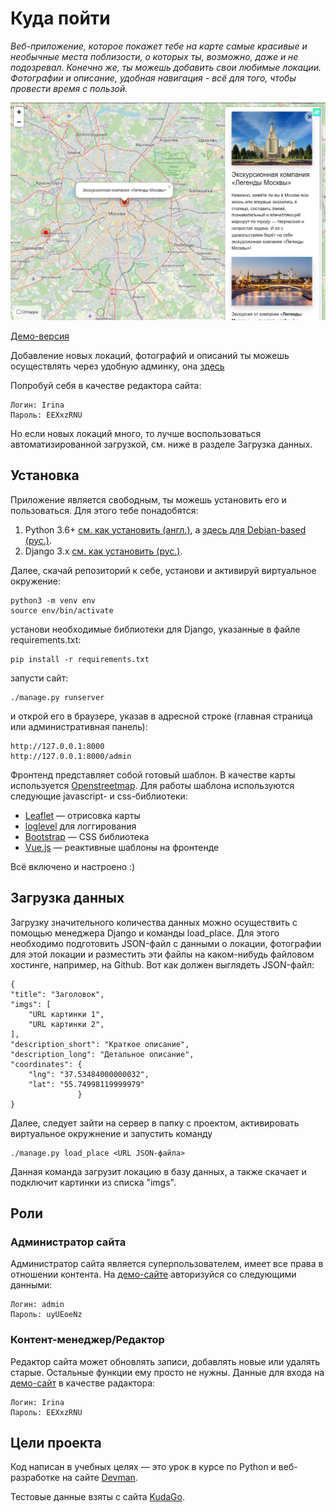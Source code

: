# Куда пойти

*Веб-приложение, которое покажет тебе на карте самые красивые и необычные места поблизости, о которых ты, возможно, даже и не подозревал. Конечно же, ты можешь добавить свои любимые локации. Фотографии и описание, удобная навигация - всё для того, чтобы провести время с пользой.*

![Скриншот приложения](where_to_go_screenshot.png)

[Демо-версия](http://where-to-go.otprojects.ru/)

Добавление новых локаций, фотографий и описаний ты можешь осуществлять через удобную админку, она [здесь](http://where-to-go.otprojects.ru/admin/)

Попробуй себя в качестве редактора сайта:

    Логин: Irina
    Пароль: EEXxzRNU

Но если новых локаций много, то лучше воспользоваться автоматизированной загрузкой, см. ниже в разделе Загрузка данных.

## Установка

Приложение является свободным, ты можешь установить его и пользоваться. Для этого тебе понадобятся:
1. Python 3.6+ [см. как установить (англ.)](https://realpython.com/installing-python/), а [здесь для Debian-based (рус.)](http://userone.ru/?q=node/41).
2. Django 3.x [см. как установить (рус.)](https://developer.mozilla.org/ru/docs/Learn/Server-side/Django/development_environment).

Далее, скачай репозиторий к себе, установи и активируй виртуальное окружение: 

    python3 -m venv env
    source env/bin/activate

установи необходимые библиотеки для Django, указанные в файле requirements.txt:

    pip install -r requirements.txt

запусти сайт:

    ./manage.py runserver

и открой его в браузере, указав в адресной строке (главная страница или административная панель):

    http://127.0.0.1:8000
    http://127.0.0.1:8000/admin


Фронтенд представляет собой готовый шаблон. В качестве карты используется [Openstreetmap](https://www.openstreetmap.org). Для работы шаблона используются следующие javascript- и css-библиотеки:
* [Leaflet](https://leafletjs.com/) — отрисовка карты
* [loglevel](https://www.npmjs.com/package/loglevel) для логгирования
* [Bootstrap](https://getbootstrap.com/) — CSS библиотека
* [Vue.js](https://ru.vuejs.org/) — реактивные шаблоны на фронтенде

Всё включено и настроено :)

## Загрузка данных

Загрузку значительного количества данных можно осуществить с помощью менеджера Django и команды load_place. Для этого необходимо подготовить JSON-файл с данными о локации, фотографии для этой локации и разместить эти файлы на каком-нибудь файловом хостинге, например, на Github. Вот как должен выглядеть JSON-файл:

    {
    "title": "Заголовок",
    "imgs": [
        "URL картинки 1",
        "URL картинки 2",
    ],
    "description_short": "Краткое описание",
    "description_long": "Детальное описание",
    "coordinates": {
        "lng": "37.53484000000032",
        "lat": "55.74998119999979"
                   }
    }

Далее, следует зайти на сервер в папку с проектом, активировать виртуальное окружнение и запустить команду

    ./manage.py load_place <URL JSON-файла>

Данная команда загрузит локацию в базу данных, а также скачает и подключит картинки из списка "imgs". 

## Роли

### Администратор сайта

Администратор сайта является суперпользователем, имеет все права в отношении контента. На [демо-сайте](http://where-to-go.otprojects.ru/admin/) авторизуйся со следующими данными:

    Логин: admin
    Пароль: uyUEoeNz

### Контент-менеджер/Редактор

Редактор сайта может обновлять записи, добавлять новые или удалять старые. Остальные функции ему просто не нужны. 
Данные для входа на [демо-сайт](http://where-to-go.otprojects.ru/admin/) в качестве радактора:

    Логин: Irina
    Пароль: EEXxzRNU

## Цели проекта

Код написан в учебных целях — это урок в курсе по Python и веб-разработке на сайте [Devman](https://dvmn.org).

Тестовые данные взяты с сайта [KudaGo](https://kudago.com).

